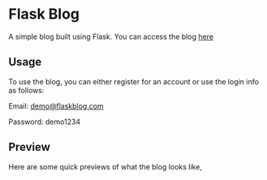 # Flask Blog
A simple blog built using Flask. You can access the blog [here](https://the-flask-blog.herokuapp.com)

## Usage
To use the blog, you can either register for an account or use the login info as follows:

Email: demo@flaskblog.com

Password: demo1234

## Preview
Here are some quick previews of what the blog looks like,
